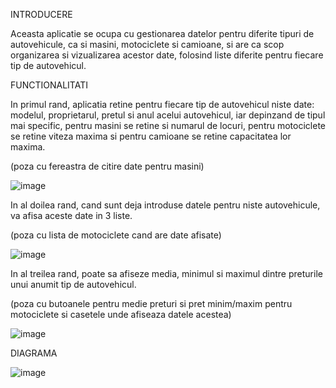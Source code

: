 INTRODUCERE

Aceasta aplicatie se ocupa cu gestionarea datelor pentru diferite tipuri de autovehicule, ca si masini, motociclete si camioane, si are ca scop organizarea si vizualizarea acestor date, folosind liste diferite pentru fiecare tip de autovehicul.

FUNCTIONALITATI

In primul rand, aplicatia retine pentru fiecare tip de autovehicul niste date: modelul, proprietarul, pretul si anul acelui autovehicul, iar depinzand de tipul mai specific, pentru masini se retine si numarul de locuri, pentru motociclete se retine viteza maxima si pentru camioane se retine capacitatea lor maxima.

(poza cu fereastra de citire date pentru masini)

![image](https://user-images.githubusercontent.com/114673169/198885842-c2468bd5-4c48-4f66-88bb-9f5af65963d5.png)

In al doilea rand, cand sunt deja introduse datele pentru niste autovehicule, va afisa aceste date in 3 liste.

(poza cu lista de motociclete cand are date afisate)

![image](https://user-images.githubusercontent.com/114673169/198886059-711569c7-9a5e-40c8-806d-c118a2208a77.png)

In al treilea rand, poate sa afiseze media, minimul si maximul dintre preturile unui anumit tip de autovehicul.

(poza cu butoanele pentru medie preturi si pret minim/maxim pentru motociclete si casetele unde afiseaza datele acestea)

![image](https://user-images.githubusercontent.com/114673169/198886129-97ac4b5f-8585-4d39-af96-f2b285ad9e55.png)

DIAGRAMA


![image](https://user-images.githubusercontent.com/45994084/199345423-a5d59a67-47bf-45ab-921f-e1cd0b8c52eb.png)
